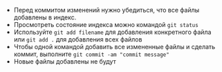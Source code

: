 * Перед коммитом изменений нужно убедиться, что все файлы добавлены в индекс.
* Просмотреть состояние индекса можно командой `git status`
* Используйте `git add filename` для добавления конкретного файла или `git add .` для добавления всех файлов
* Чтобы одной командой добавить все измененные файлы и сделать коммит, выполните `git commit -am "commit message"`
* Новые файлы добавлены не будут
